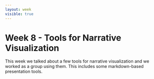 ```yaml
---
layout: week
visible: true
---
```


# Week 8 - Tools for Narrative Visualization

This week we talked about a few tools for narrative visualization and we worked
as a group using them. This includes some markdown-based presentation tools.
